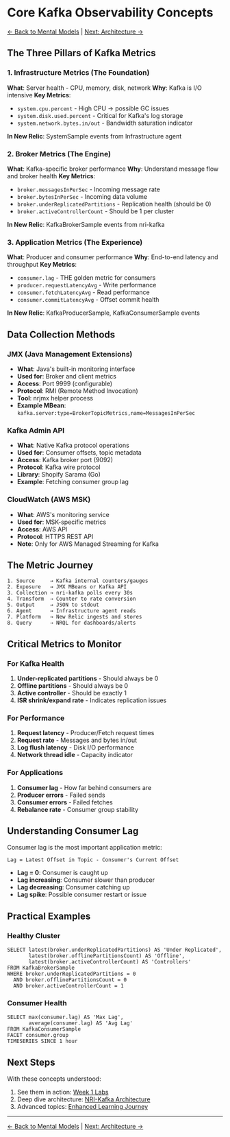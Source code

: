 # Core Kafka Observability Concepts

[← Back to Mental Models](mental-models.md) | [Next: Architecture →](../01-architecture/nri-kafka-architecture.md)

## The Three Pillars of Kafka Metrics

### 1. Infrastructure Metrics (The Foundation)
**What**: Server health - CPU, memory, disk, network
**Why**: Kafka is I/O intensive
**Key Metrics**:
- `system.cpu.percent` - High CPU → possible GC issues
- `system.disk.used.percent` - Critical for Kafka's log storage
- `system.network.bytes.in/out` - Bandwidth saturation indicator

**In New Relic**: SystemSample events from Infrastructure agent

### 2. Broker Metrics (The Engine)
**What**: Kafka-specific broker performance
**Why**: Understand message flow and broker health
**Key Metrics**:
- `broker.messagesInPerSec` - Incoming message rate
- `broker.bytesInPerSec` - Incoming data volume
- `broker.underReplicatedPartitions` - Replication health (should be 0)
- `broker.activeControllerCount` - Should be 1 per cluster

**In New Relic**: KafkaBrokerSample events from nri-kafka

### 3. Application Metrics (The Experience)
**What**: Producer and consumer performance
**Why**: End-to-end latency and throughput
**Key Metrics**:
- `consumer.lag` - THE golden metric for consumers
- `producer.requestLatencyAvg` - Write performance
- `consumer.fetchLatencyAvg` - Read performance
- `consumer.commitLatencyAvg` - Offset commit health

**In New Relic**: KafkaProducerSample, KafkaConsumerSample events

## Data Collection Methods

### JMX (Java Management Extensions)
- **What**: Java's built-in monitoring interface
- **Used for**: Broker and client metrics
- **Access**: Port 9999 (configurable)
- **Protocol**: RMI (Remote Method Invocation)
- **Tool**: nrjmx helper process
- **Example MBean**: `kafka.server:type=BrokerTopicMetrics,name=MessagesInPerSec`
### Kafka Admin API
- **What**: Native Kafka protocol operations
- **Used for**: Consumer offsets, topic metadata
- **Access**: Kafka broker port (9092)
- **Protocol**: Kafka wire protocol
- **Library**: Shopify Sarama (Go)
- **Example**: Fetching consumer group lag

### CloudWatch (AWS MSK)
- **What**: AWS's monitoring service
- **Used for**: MSK-specific metrics
- **Access**: AWS API
- **Protocol**: HTTPS REST API
- **Note**: Only for AWS Managed Streaming for Kafka

## The Metric Journey
```
1. Source     → Kafka internal counters/gauges
2. Exposure   → JMX MBeans or Kafka API
3. Collection → nri-kafka polls every 30s
4. Transform  → Counter to rate conversion
5. Output     → JSON to stdout
6. Agent      → Infrastructure agent reads
7. Platform   → New Relic ingests and stores
8. Query      → NRQL for dashboards/alerts
```

## Critical Metrics to Monitor

### For Kafka Health
1. **Under-replicated partitions** - Should always be 0
2. **Offline partitions** - Should always be 0
3. **Active controller** - Should be exactly 1
4. **ISR shrink/expand rate** - Indicates replication issues

### For Performance
1. **Request latency** - Producer/Fetch request times
2. **Request rate** - Messages and bytes in/out
3. **Log flush latency** - Disk I/O performance
4. **Network thread idle** - Capacity indicator

### For Applications
1. **Consumer lag** - How far behind consumers are
2. **Producer errors** - Failed sends
3. **Consumer errors** - Failed fetches
4. **Rebalance rate** - Consumer group stability

## Understanding Consumer Lag

Consumer lag is the most important application metric:
```
Lag = Latest Offset in Topic - Consumer's Current Offset
```

- **Lag = 0**: Consumer is caught up
- **Lag increasing**: Consumer slower than producer
- **Lag decreasing**: Consumer catching up
- **Lag spike**: Possible consumer restart or issue

## Practical Examples

### Healthy Cluster
```nrql
SELECT latest(broker.underReplicatedPartitions) AS 'Under Replicated',
       latest(broker.offlinePartitionsCount) AS 'Offline',
       latest(broker.activeControllerCount) AS 'Controllers'
FROM KafkaBrokerSample
WHERE broker.underReplicatedPartitions = 0
  AND broker.offlinePartitionsCount = 0
  AND broker.activeControllerCount = 1
```

### Consumer Health
```nrql
SELECT max(consumer.lag) AS 'Max Lag',
       average(consumer.lag) AS 'Avg Lag'
FROM KafkaConsumerSample
FACET consumer.group
TIMESERIES SINCE 1 hour
```

## Next Steps

With these concepts understood:
1. See them in action: [Week 1 Labs](../../labs/week1-xray/README.md)
2. Deep dive architecture: [NRI-Kafka Architecture](../01-architecture/nri-kafka-architecture.md)
3. Advanced topics: [Enhanced Learning Journey](../02-advanced/enhanced-learning-journey.md)

---

[← Back to Mental Models](mental-models.md) | [Next: Architecture →](../01-architecture/nri-kafka-architecture.md)